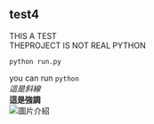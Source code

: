 ## test4
THIS A TEST</br>
THEPROJECT IS NOT REAL PYTHON
```
python run.py
```
you can run ``python`` <br/>
*這是斜線* <br/>
__這是強調__<br/>
![圖片介紹](https://avatars.githubusercontent.com)
